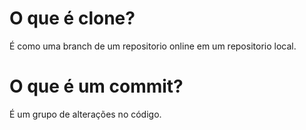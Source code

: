 # O que é clone?
É como uma branch de um repositorio online em um repositorio local. 
# O que é um commit?
É um grupo de alterações no código.